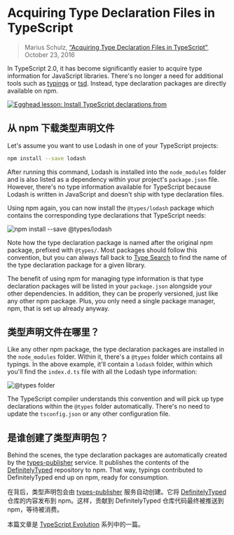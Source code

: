 Acquiring Type Declaration Files in TypeScript
==============================================

> Marius Schulz, [“Acquiring Type Declaration Files in TypeScript”](https://mariusschulz.com/blog/acquiring-type-declaration-files-in-typescript), October 23, 2016


In TypeScript 2.0, it has become significantly easier to acquire type information for JavaScript libraries. There's no longer a need for additional tools such as [typings](https://github.com/typings/typings) or [tsd](https://github.com/DefinitelyTyped/tsd). Instead, type declaration packages are directly available on npm.

[![Egghead lesson: Install TypeScript declarations from](https://mariusschulz.com/images/content/egghead_lesson_typescript_declarations-2x.nam2cekuwu.imm.png)](https://egghead.io/lessons/typescript-install-typescript-declarations-from-npm?af=9g63dt)

从 npm 下载类型声明文件
------------------------------------------------------------------------------------------------

Let's assume you want to use Lodash in one of your TypeScript projects:

```bash
npm install --save lodash
```

After running this command, Lodash is installed into the `node_modules` folder and is also listed as a dependency within your project's `package.json` file. However, there's no type information available for TypeScript because Lodash is written in JavaScript and doesn't ship with type declaration files.

Using npm again, you can now install the `@types/lodash` package which contains the corresponding type declarations that TypeScript needs:

![npm install --save @types/lodash](https://mariusschulz.com/images/content/npm_install_types_lodash-2x.yvlxb75hxu.imm.png)

Note how the type declaration package is named after the original npm package, prefixed with `@types/`. Most packages should follow this convention, but you can always fall back to [Type Search](https://www.typescriptlang.org/dt/search) to find the name of the type declaration package for a given library.

The benefit of using npm for managing type information is that type declaration packages will be listed in your `package.json` alongside your other dependencies. In addition, they can be properly versioned, just like any other npm package. Plus, you only need a single package manager, npm, that is set up already anyway.

类型声明文件在哪里？
-----------------------------------------------------------------------------------

Like any other npm package, the type declaration packages are installed in the `node_modules` folder. Within it, there's a `@types` folder which contains all typings. In the above example, it'll contain a `lodash` folder, within which you'll find the `index.d.ts` file with all the Lodash type information:

![@types folder](https://mariusschulz.com/images/content/node_modules-@types-folder-2x.t2kpsqy7h2.imm.png)

The TypeScript compiler understands this convention and will pick up type declarations within the `@types` folder automatically. There's no need to update the `tsconfig.json` or any other configuration file.

是谁创建了类型声明包？
-----------------------------------------------------------------------------------------

Behind the scenes, the type declaration packages are automatically created by the [types-publisher](https://github.com/Microsoft/types-publisher) service. It publishes the contents of the [DefinitelyTyped](https://github.com/DefinitelyTyped/DefinitelyTyped) repository to npm. That way, typings contributed to DefinitelyTyped end up on npm, ready for consumption.

在背后，类型声明包会由 [types-publisher](https://github.com/Microsoft/types-publisher) 服务自动创建。它将 [DefinitelyTyped](https://github.com/DefinitelyTyped/DefinitelyTyped) 仓库的内容发布到 npm。这样，贡献到 DefinitelyTyped 仓库代码最终被推送到 npm，等待被消费。

本篇文章是 [TypeScript Evolution](https://mariusschulz.com/blog/series/typescript-evolution) 系列中的一篇。